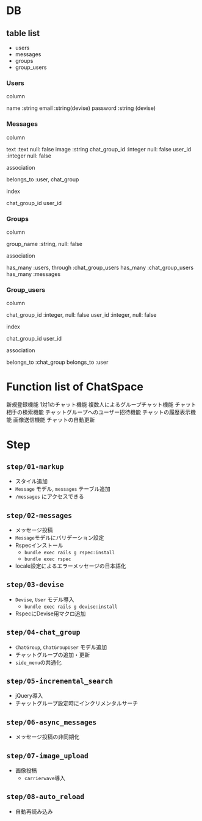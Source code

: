 # DB

## table list

- users
- messages
- groups
- group_users

### Users

column

name :string
email :string(devise)
password :string (devise)


### Messages

column

text :text null: false
image :string
chat_group_id :integer null: false
user_id :integer null: false


association

belongs_to :user, chat_group

index

chat_group_id
user_id

### Groups

column

group_name :string, null: false

association

has_many :users, through :chat_group_users
has_many :chat_group_users
has_many :messages

### Group_users

column

chat_group_id :integer, null: false
user_id :integer, null: false

index

chat_group_id
user_id

association

belongs_to :chat_group
belongs_to :user


# Function list of ChatSpace

新規登録機能
1対1のチャット機能
複数人によるグループチャット機能
チャット相手の検索機能
チャットグループへのユーザー招待機能
チャットの履歴表示機能
画像送信機能
チャットの自動更新


# Step

## `step/01-markup`

- スタイル追加
- `Message` モデル, `messages` テーブル追加
- `/messages` にアクセスできる


## `step/02-messages`

- メッセージ投稿
- `Message`モデルにバリデーション設定
- Rspecインストール
  - `bundle exec rails g rspec:install`
  - `bundle exec rspec`
- locale設定によるエラーメッセージの日本語化


## `step/03-devise`

- `Devise`, `User` モデル導入
    - `bundle exec rails g devise:install`
- RspecにDevise用マクロ追加


## `step/04-chat_group`

- `ChatGroup`, `ChatGroupUser` モデル追加
- チャットグループの追加・更新
- `side_menu`の共通化


## `step/05-incremental_search`

- jQuery導入
- チャットグループ設定時にインクリメンタルサーチ


## `step/06-async_messages`

- メッセージ投稿の非同期化


## `step/07-image_upload`

- 画像投稿
  - `carrierwave`導入


## `step/08-auto_reload`

- 自動再読み込み

